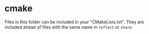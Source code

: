 # cmake

Files in this folder can be included in your "CMakeLists.txt". They are
included ahead of files with the same name in `reflect` or `share`.

